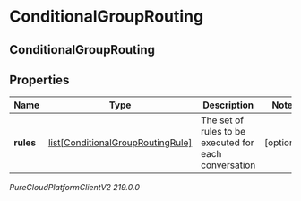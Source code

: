 # ConditionalGroupRouting

## ConditionalGroupRouting

## Properties

|Name | Type | Description | Notes|
|------------ | ------------- | ------------- | -------------|
| **rules** | [list[ConditionalGroupRoutingRule]](ConditionalGroupRoutingRule) | The set of rules to be executed for each conversation | [optional] |



_PureCloudPlatformClientV2 219.0.0_
